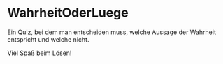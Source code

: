 # WahrheitOderLuege

Ein Quiz, bei dem man entscheiden muss, welche Aussage der Wahrheit entspricht und welche nicht.


Viel Spaß beim Lösen!